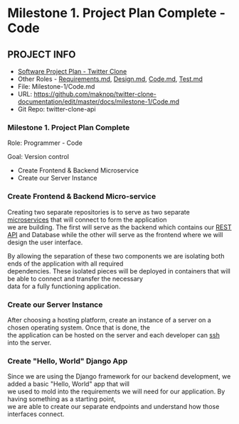 # Milestone 1. Project Plan Complete - Code

## PROJECT INFO
- [Software Project Plan - Twitter Clone](https://github.com/maknop/twitter-clone-api)
- Other Roles - [Requirements.md](https://github.com/maknop/twitter-clone-documentation/blob/master/docs/milestone-1/Requirements.md), 
                [Design.md](https://github.com/maknop/twitter-clone-documentation/blob/master/docs/milestone-1/Design.md), 
                [Code.md](https://github.com/maknop/twitter-clone-documentation/blob/master/docs/milestone-1/Code.md), 
                [Test.md](https://github.com/maknop/twitter-clone-documentation/blob/master/docs/milestone-1/Test.md)
- File: Milestone-1/Code.md
- URL: https://github.com/maknop/twitter-clone-documentation/edit/master/docs/milestone-1/Code.md
- Git Repo: twitter-clone-api

### Milestone 1. Project Plan Complete
Role: Programmer - Code  

Goal: Version control
- Create Frontend & Backend Microservice
- Create our Server Instance

### Create Frontend & Backend Micro-service
Creating two separate repositories is to serve as two separate [microservices](https://en.wikipedia.org/wiki/Microservices) that will connect to form the application  
we are building. The first will serve as the backend which contains our [REST API](https://en.wikipedia.org/wiki/Representational_state_transfer) and Database while the other will serve 
as the frontend where we will design the user interface.

By allowing the separation of these two components we are isolating both ends of the application with all required  
dependencies. These isolated pieces will be deployed in containers that will be able to connect and transfer the necessary  
data for a fully functioning application. 

### Create our Server Instance
After choosing a hosting platform, create an instance of a server on a chosen operating system. Once that is done, the  
the application can be hosted on the server and each developer can [ssh](https://en.wikipedia.org/wiki/Secure_Shell) into the server.  

### Create "Hello, World" Django App
Since we are using the Django framework for our backend development, we added a basic "Hello, World" app that will  
we used to mold into the requirements we will need for our application. By having something as a starting point,  
we are able to create our separate endpoints and understand how those interfaces connect.

